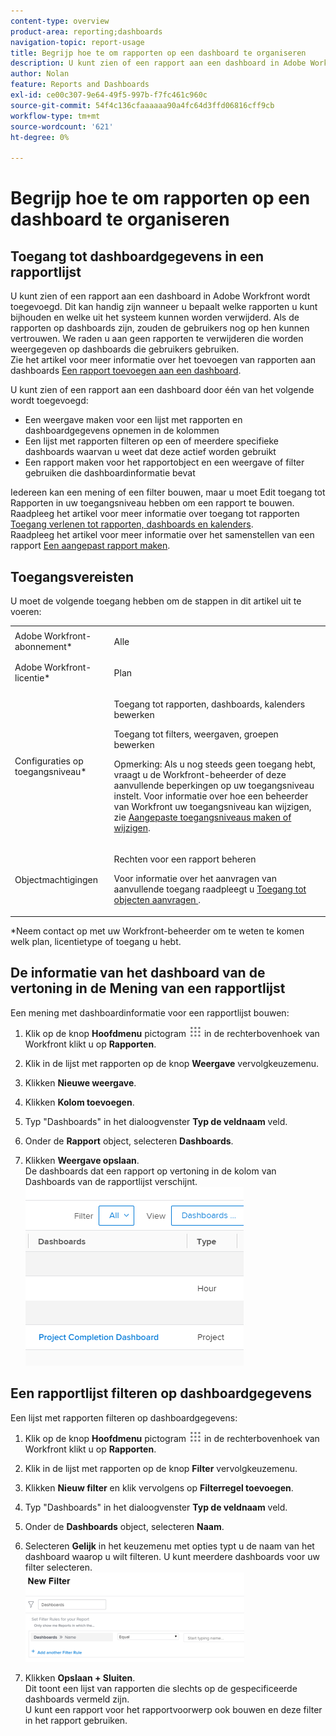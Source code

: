 ```yaml
---
content-type: overview
product-area: reporting;dashboards
navigation-topic: report-usage
title: Begrijp hoe te om rapporten op een dashboard te organiseren
description: U kunt zien of een rapport aan een dashboard in Adobe Workfront wordt toegevoegd. Dit kan handig zijn wanneer u bepaalt welke rapporten u kunt bijhouden en welke uit het systeem kunnen worden verwijderd. Als de rapporten op dashboards zijn, zouden de gebruikers nog op hen kunnen vertrouwen. We raden u aan geen rapporten te verwijderen die worden weergegeven op dashboards die gebruikers gebruiken. Zie het artikel Een rapport toevoegen aan een dashboard voor meer informatie over het toevoegen van rapporten aan dashboards.
author: Nolan
feature: Reports and Dashboards
exl-id: ce00c307-9e64-49f5-997b-f7fc461c960c
source-git-commit: 54f4c136cfaaaaaa90a4fc64d3ffd06816cff9cb
workflow-type: tm+mt
source-wordcount: '621'
ht-degree: 0%

---
```


# Begrijp hoe te om rapporten op een dashboard te organiseren

## Toegang tot dashboardgegevens in een rapportlijst

U kunt zien of een rapport aan een dashboard in Adobe Workfront wordt toegevoegd. Dit kan handig zijn wanneer u bepaalt welke rapporten u kunt bijhouden en welke uit het systeem kunnen worden verwijderd. Als de rapporten op dashboards zijn, zouden de gebruikers nog op hen kunnen vertrouwen. We raden u aan geen rapporten te verwijderen die worden weergegeven op dashboards die gebruikers gebruiken.\
Zie het artikel voor meer informatie over het toevoegen van rapporten aan dashboards [Een rapport toevoegen aan een dashboard](../../../reports-and-dashboards/dashboards/creating-and-managing-dashboards/add-report-dashboard.md).

U kunt zien of een rapport aan een dashboard door één van het volgende wordt toegevoegd:

* Een weergave maken voor een lijst met rapporten en dashboardgegevens opnemen in de kolommen
* Een lijst met rapporten filteren op een of meerdere specifieke dashboards waarvan u weet dat deze actief worden gebruikt
* Een rapport maken voor het rapportobject en een weergave of filter gebruiken die dashboardinformatie bevat

Iedereen kan een mening of een filter bouwen, maar u moet Edit toegang tot Rapporten in uw toegangsniveau hebben om een rapport te bouwen.\
Raadpleeg het artikel voor meer informatie over toegang tot rapporten [Toegang verlenen tot rapporten, dashboards en kalenders](../../../administration-and-setup/add-users/configure-and-grant-access/grant-access-reports-dashboards-calendars.md).\
Raadpleeg het artikel voor meer informatie over het samenstellen van een rapport [Een aangepast rapport maken](../../../reports-and-dashboards/reports/creating-and-managing-reports/create-custom-report.md).

## Toegangsvereisten

U moet de volgende toegang hebben om de stappen in dit artikel uit te voeren:

<table style="table-layout:auto"> 
 <col> 
 <col> 
 <tbody> 
  <tr> 
   <td role="rowheader">Adobe Workfront-abonnement*</td> 
   <td> <p>Alle</p> </td> 
  </tr> 
  <tr> 
   <td role="rowheader">Adobe Workfront-licentie*</td> 
   <td> <p>Plan </p> </td> 
  </tr> 
  <tr> 
   <td role="rowheader">Configuraties op toegangsniveau*</td> 
   <td> <p>Toegang tot rapporten, dashboards, kalenders bewerken</p> <p>Toegang tot filters, weergaven, groepen bewerken</p> <p>Opmerking: Als u nog steeds geen toegang hebt, vraagt u de Workfront-beheerder of deze aanvullende beperkingen op uw toegangsniveau instelt. Voor informatie over hoe een beheerder van Workfront uw toegangsniveau kan wijzigen, zie <a href="../../../administration-and-setup/add-users/configure-and-grant-access/create-modify-access-levels.md" class="MCXref xref">Aangepaste toegangsniveaus maken of wijzigen</a>.</p> </td> 
  </tr> 
  <tr> 
   <td role="rowheader">Objectmachtigingen</td> 
   <td> <p>Rechten voor een rapport beheren</p> <p>Voor informatie over het aanvragen van aanvullende toegang raadpleegt u <a href="../../../workfront-basics/grant-and-request-access-to-objects/request-access.md" class="MCXref xref">Toegang tot objecten aanvragen </a>.</p> </td> 
  </tr> 
 </tbody> 
</table>

&#42;Neem contact op met uw Workfront-beheerder om te weten te komen welk plan, licentietype of toegang u hebt.

## De informatie van het dashboard van de vertoning in de Mening van een rapportlijst

Een mening met dashboardinformatie voor een rapportlijst bouwen:

1. Klik op de knop **Hoofdmenu** pictogram ![](assets/main-menu-icon.png) in de rechterbovenhoek van Workfront klikt u op **Rapporten**.

1. Klik in de lijst met rapporten op de knop **Weergave** vervolgkeuzemenu.
1. Klikken **Nieuwe weergave**.
1. Klikken **Kolom toevoegen**.
1. Typ &quot;Dashboards&quot; in het dialoogvenster **Typ de veldnaam** veld.
1. Onder de **Rapport** object, selecteren **Dashboards**.

1. Klikken **Weergave opslaan**.\
   De dashboards dat een rapport op vertoning in de kolom van Dashboards van de rapportlijst verschijnt.\
   ![](assets/qs-dashboards-in-report-view.png)

## Een rapportlijst filteren op dashboardgegevens

Een lijst met rapporten filteren op dashboardgegevens:

1. Klik op de knop **Hoofdmenu** pictogram ![](assets/main-menu-icon.png) in de rechterbovenhoek van Workfront klikt u op **Rapporten**.

1. Klik in de lijst met rapporten op de knop **Filter** vervolgkeuzemenu.
1. Klikken **Nieuw filter** en klik vervolgens op **Filterregel toevoegen**.

1. Typ &quot;Dashboards&quot; in het dialoogvenster **Typ de veldnaam** veld.

1. Onder de **Dashboards** object, selecteren **Naam**.

1. Selecteren **Gelijk** in het keuzemenu met opties typt u de naam van het dashboard waarop u wilt filteren. U kunt meerdere dashboards voor uw filter selecteren.\
   ![](assets/qs-dashboards-in-report-filters-350x143.png)

1. Klikken **Opslaan + Sluiten**.\
   Dit toont een lijst van rapporten die slechts op de gespecificeerde dashboards vermeld zijn.\
   U kunt een rapport voor het rapportvoorwerp ook bouwen en deze filter in het rapport gebruiken.
